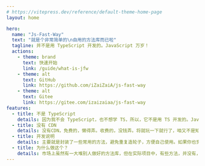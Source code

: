 ```yaml
---
# https://vitepress.dev/reference/default-theme-home-page
layout: home

hero:
  name: "Js-Fast-Way"
  text: "就是个非常简单的\n自用的方法库而已啦"
  tagline: 并不是用 TypeScript 开发的。JavaScript 万岁！
  actions:
    - theme: brand
      text: 快速开始
      link: /guide/what-is-jfw
    - theme: alt
      text: GitHub
      link: https://github.com/iZaiZaiA/js-fast-way
    - theme: alt
      text: Gitee
      link: https://gitee.com/izaizaiaa/js-fast-way
features:
  - title: 不是 TypeScript
    details: 因为我不会 TypeScript，也不想学 TS，所以，它不是用 TS 开发的。JavaScript 万岁！！
  - title: 没有 CDN
    details: 没有CDN，免费的，懒得弄。收费的，没钱弄。将就玩一下就行了，咱又不是知名大库
  - title: 开发说明
    details: 主要就是封装了一些常用的方法，避免重复造轮子，方便自己使用。如果你也觉得有用，那就拿去用吧
  - title: 为什么做这个？
    details: 市场上虽然有一大堆别人做好的方法库，但在实际项目中，有些方法，并没有，或不满足业务需求
---
```


